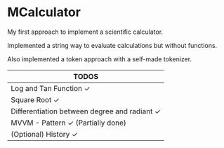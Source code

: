 # MCalculator
My first approach to implement a scientific calculator.

Implemented a string way to evaluate calculations but without functions.

Also implemented a token approach with a self-made tokenizer.

| TODOS |
|-------|
|Log and Tan Function ✓|
|Square Root ✓|
|Differentiation between degree and radiant ✓|
|MVVM - Pattern ✓ (Partially done)|
|(Optional) History ✓|
